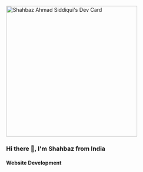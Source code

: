 <a href="https://app.daily.dev/shahbaz7"><img src="https://api.daily.dev/devcards/v2/g2gB9vXOh9MXsB10ydU35.png?type=default&r=ifk" width="356" alt="Shahbaz Ahmad Siddiqui's Dev Card"/></a>
<!--<a href="https://app.daily.dev/shahbaz7"><img src="./devcard.png" width="356" alt="Shahbaz Ahmad Siddiqui's Dev Card"/></a>-->

### Hi there 👋, I'm Shahbaz from India
#### Website Development



<!--
**shahbazaldiablo/shahbazaldiablo** is a ✨ _special_ ✨ repository because its `README.md` (this file) appears on your GitHub profile.

Here are some ideas to get you started:

- 🔭 I’m currently working on ...
- 🌱 I’m currently learning ...
- 👯 I’m looking to collaborate on ...
- 🤔 I’m looking for help with ...
- 💬 Ask me about ...
- 📫 How to reach me: ...
- 😄 Pronouns: ...
- ⚡ Fun fact: ...
-->

